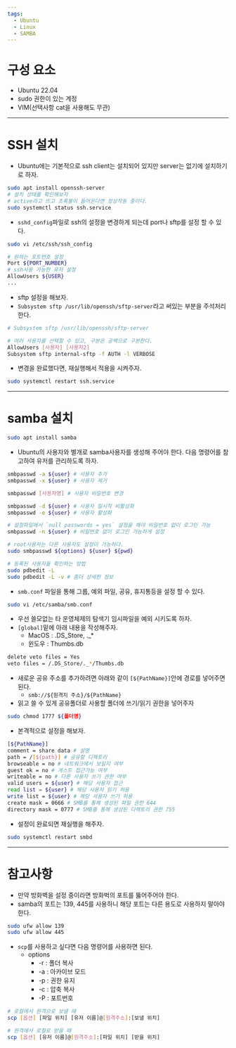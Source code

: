 ```yaml
---
tags:
  - Ubuntu
  - Linux
  - SAMBA
---
```


# 구성 요소
* Ubuntu 22.04
* sudo 권한이 있는 계정
* VIM(선택사항 cat을 사용해도 무관)

---
# SSH 설치
* Ubuntu에는 기본적으로 ssh client는 설치되어 있지만 server는 없기에 설치하기로 하자.
```bash
sudo apt install openssh-server
# 설치 상태를 확인해보자
# active라고 뜨고 초록불이 들어온다면 정상작동 중이다.
sudo systemctl status ssh.service
```

* `sshd_config`파일로 ssh의 설정을 변경하게 되는데 port나 sftp를 설정 할 수 있다.
```bash
sudo vi /etc/ssh/ssh_config
```
```bash
# 원하는 포트번호 설정
Port ${PORT_NUMBER}
# ssh사용 가능한 유저 설정
AllowUsers ${USER}
...
```

* sftp 설정을 해보자.
* `Subsystem sftp /usr/lib/openssh/sftp-server`라고 써있는 부분을 주석처리한다.
```bash
# Subsystem sftp /usr/lib/openssh/sftp-server

# 여러 사용자를 선택할 수 있고, 구분은 공백으로 구분한다.
AllowUsers [사용자] [사용자2]
Subsystem sftp internal-sftp -f AUTH -l VERBOSE
```

* 변경을 완료했다면, 재실행해서 적용을 시켜주자.
```bash
sudo systemctl restart ssh.service
```

---
# samba 설치
```bash
sudo apt install samba
```

* Ubuntu의 사용자와 별개로 samba사용자를 생성해 주어야 한다. 다음 명령어를 참고하여 유저를 관리하도록 하자.
```bash
smbpasswd -a ${user} # 사용자 추가
smbpasswd -x ${user} # 사용자 제거

smbpasswd [사용자명] # 사용자 비밀번호 변경

smbpasswd -d ${user} # 사용자 일시적 비활성화
smbpasswd -e ${user} # 사용자 활성화

# 설정파일에서 `null passwords = yes` 설정을 해야 비밀번호 없이 로그인 가능
smbpasswd -n ${user} # 비밀번호 없이 로그인 가능하게 설정

# root사용자는 다른 사용자도 설정이 가능하다.
sudo smbpasswd ${options} ${user} ${pwd}

# 등록된 사용자들 확인하는 방법
sudo pdbedit -L
sudo pdbedit -L -v # 좀더 상세한 정보
```

* `smb.conf` 파일을 통해 그룹, 예외 파일, 공유, 휴지통등을 설정 할 수 있다.
```bash
sudo vi /etc/samba/smb.conf
```

* 우선 쓸모없는 타 운영체제의 탐색기 임시파일을 예외 시키도록 하자.
* `[global]`밑에 아래 내용을 작성해주자.
	* MacOS : .DS_Store, .\_*
	* 윈도우 : Thumbs.db
```bash
delete veto files = Yes
veto files = /.DS_Store/._*/Thumbs.db
```

* 새로운 공유 주소를 추가하려면 아래와 같이 `[${PathName}]`안에 경로를 넣어주면 된다.
	* `smb://${원격지 주소}/${PathName}`
* 읽고 쓸 수 있게 공유폴더로 사용할 폴더에 쓰기/읽기 권한을 넣어주자
```bash
sudo chmod 1777 ${폴더명}
```

* 본격적으로 설정을 해보자.
```bash
[${PathName}]
comment = share data # 설명
path = /[${path}] # 공유할 디렉토리
browseable = no # 네트워크에서 보일지 여부
guest ok = no # 게스트 접근가능 여부
writeable = no # 다른 사용자 쓰기 권한 여부
valid users = ${user} # 해당 사용자 접근
read list = ${user} # 해당 사용자 읽기 허용
write list = ${user} # 해당 사용자 쓰기 허용
create mask = 0666 # SMB를 통해 생성된 파일 권한 644
directory mask = 0777 # SMB를 통해 생성된 디렉토리 권한 755
```

* 설정이 완료되면 재실행을 해주자.
```bash
sudo systemctl restart smbd
```

---
# 참고사항
* 만약 방화벽을 설정 중이라면 방화벅의 포트를 뚫어주어야 한다.
* samba의 포트는 139, 445를 사용하니 해당 포트는 다른 용도로 사용하지 말아야한다.
```bash
sudo ufw allow 139
sudo ufw allow 445
```

* `scp`를 사용하고 싶다면 다음 명령어를 사용하면 된다.
	* options
		* -r : 폴더 복사
		* -a : 아카이브 모드
		* -p : 권한 유지
		* -c : 압축 복사
		* -P : 포트번호
```bash
# 로컬에서 원격으로 보낼 때
scp [옵션] [파일 위치] [유저 이름]@[원격주소]:[보낼 위치]

# 원격에서 로컬로 받을 때
scp [옵션] [유저 이름]@[원격주소]:[파일 위치] [받을 위치]
```
